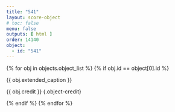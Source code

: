 ```yaml
---
title: "541"
layout: score-object
# toc: false
menu: false
outputs: [ html ]
order: 14140
object:
  - id: "541"
---
```


{% for obj in objects.object_list %}
{% if obj.id == object[0].id %}

{{ obj.extended_caption }}

{{ obj.credit }} {.object-credit}

{% endif %}
{% endfor %}

